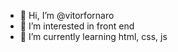 - 👋 Hi, I’m @vitorfornaro
- 👀 I’m interested in front end
- 🌱 I’m currently learning html, css, js
<!---
vitorfornaro/vitorfornaro is a ✨ special ✨ repository because its `README.md` (this file) appears on your GitHub profile.
You can click the Preview link to take a look at your changes.
--->
